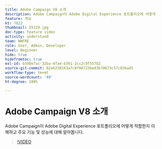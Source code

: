 ```yaml
---
title: Adobe Campaign V8 소개
description: Adobe Campaign이 Adobe Digital Experience 포트폴리오에 어떻게 적합한지 이해하고 주요 기능 및 성능에 대해 알아봅니다.
feature: 개요
kt: 7822
thumbnail: 35129.jpg
doc-type: feature video
activity: understand
team: WWFRE
role: User, Admin, Developer
level: Beginner
hide: true
hidefromtoc: true
exl-id: b598e7ac-32ba-4fa4-b761-2cc2c9f557b2
source-git-commit: 02a6238163a7c8f887236e03b78673c57c836a45
workflow-type: tm+mt
source-wordcount: '49'
ht-degree: 100%

---
```


# Adobe Campaign V8 소개

Adobe Campaign이 Adobe Digital Experience 포트폴리오에 어떻게 적합한지 이해하고 주요 기능 및 성능에 대해 알아봅니다.

>[!VIDEO](https://video.tv.adobe.com/v/35129?quality=12)
